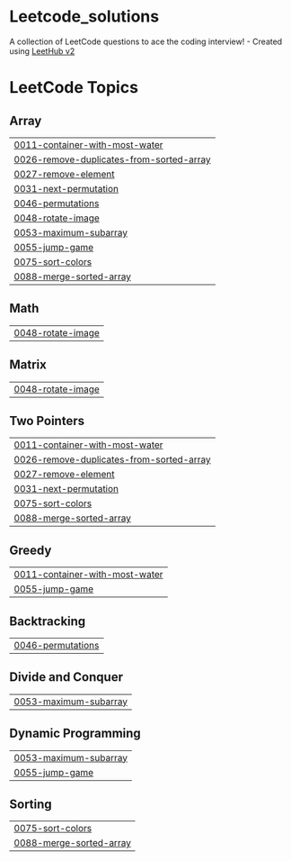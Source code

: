 # Leetcode_solutions
A collection of LeetCode questions to ace the coding interview! - Created using [LeetHub v2](https://github.com/arunbhardwaj/LeetHub-2.0)

<!---LeetCode Topics Start-->
# LeetCode Topics
## Array
|  |
| ------- |
| [0011-container-with-most-water](https://github.com/raghav-di/Leetcode_solutions/tree/master/0011-container-with-most-water) |
| [0026-remove-duplicates-from-sorted-array](https://github.com/raghav-di/Leetcode_solutions/tree/master/0026-remove-duplicates-from-sorted-array) |
| [0027-remove-element](https://github.com/raghav-di/Leetcode_solutions/tree/master/0027-remove-element) |
| [0031-next-permutation](https://github.com/raghav-di/Leetcode_solutions/tree/master/0031-next-permutation) |
| [0046-permutations](https://github.com/raghav-di/Leetcode_solutions/tree/master/0046-permutations) |
| [0048-rotate-image](https://github.com/raghav-di/Leetcode_solutions/tree/master/0048-rotate-image) |
| [0053-maximum-subarray](https://github.com/raghav-di/Leetcode_solutions/tree/master/0053-maximum-subarray) |
| [0055-jump-game](https://github.com/raghav-di/Leetcode_solutions/tree/master/0055-jump-game) |
| [0075-sort-colors](https://github.com/raghav-di/Leetcode_solutions/tree/master/0075-sort-colors) |
| [0088-merge-sorted-array](https://github.com/raghav-di/Leetcode_solutions/tree/master/0088-merge-sorted-array) |
## Math
|  |
| ------- |
| [0048-rotate-image](https://github.com/raghav-di/Leetcode_solutions/tree/master/0048-rotate-image) |
## Matrix
|  |
| ------- |
| [0048-rotate-image](https://github.com/raghav-di/Leetcode_solutions/tree/master/0048-rotate-image) |
## Two Pointers
|  |
| ------- |
| [0011-container-with-most-water](https://github.com/raghav-di/Leetcode_solutions/tree/master/0011-container-with-most-water) |
| [0026-remove-duplicates-from-sorted-array](https://github.com/raghav-di/Leetcode_solutions/tree/master/0026-remove-duplicates-from-sorted-array) |
| [0027-remove-element](https://github.com/raghav-di/Leetcode_solutions/tree/master/0027-remove-element) |
| [0031-next-permutation](https://github.com/raghav-di/Leetcode_solutions/tree/master/0031-next-permutation) |
| [0075-sort-colors](https://github.com/raghav-di/Leetcode_solutions/tree/master/0075-sort-colors) |
| [0088-merge-sorted-array](https://github.com/raghav-di/Leetcode_solutions/tree/master/0088-merge-sorted-array) |
## Greedy
|  |
| ------- |
| [0011-container-with-most-water](https://github.com/raghav-di/Leetcode_solutions/tree/master/0011-container-with-most-water) |
| [0055-jump-game](https://github.com/raghav-di/Leetcode_solutions/tree/master/0055-jump-game) |
## Backtracking
|  |
| ------- |
| [0046-permutations](https://github.com/raghav-di/Leetcode_solutions/tree/master/0046-permutations) |
## Divide and Conquer
|  |
| ------- |
| [0053-maximum-subarray](https://github.com/raghav-di/Leetcode_solutions/tree/master/0053-maximum-subarray) |
## Dynamic Programming
|  |
| ------- |
| [0053-maximum-subarray](https://github.com/raghav-di/Leetcode_solutions/tree/master/0053-maximum-subarray) |
| [0055-jump-game](https://github.com/raghav-di/Leetcode_solutions/tree/master/0055-jump-game) |
## Sorting
|  |
| ------- |
| [0075-sort-colors](https://github.com/raghav-di/Leetcode_solutions/tree/master/0075-sort-colors) |
| [0088-merge-sorted-array](https://github.com/raghav-di/Leetcode_solutions/tree/master/0088-merge-sorted-array) |
<!---LeetCode Topics End-->